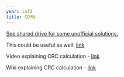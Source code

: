 ```yaml
---
year: inf3
title: COMN
---
```


<u>See shared drive for some unofficial solutions.</u>

This could be useful as well: [link](http://www.ee.ryerson.ca/~courses/cn8800/solutions/Ch7.pdf)

Video explaining CRC calculation - [link](http://www.youtube.com/watch?v=0apqZ4jsGmI)

Wiki explaining CRC calculation - [link](http://en.wikipedia.org/wiki/Cyclic_redundancy_check)
